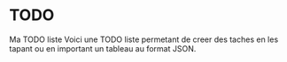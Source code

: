 # TODO
Ma TODO liste
Voici une TODO liste permetant de creer des taches en les tapant ou en important un tableau au format JSON.
